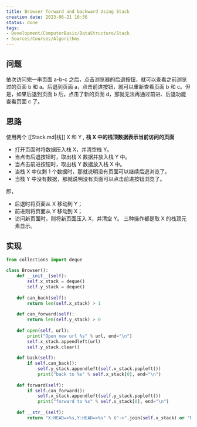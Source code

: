 ```yaml
---
title: Browser forward and backward Using Stack
creation date: 2023-06-21 16:56 
status: done
tags: 
- Development/ComputerBasic/DataStructure/Stack
- Sources/Courses/Algorithms
---
```


## 问题

依次访问完一串页面 a-b-c 之后，点击浏览器的后退按钮，就可以查看之前浏览过的页面 b 和 a。后退到页面 a，点击前进按钮，就可以重新查看页面 b 和 c。但是，如果后退到页面 b 后，点击了新的页面 d，那就无法再通过前进、后退功能查看页面 c 了。

## 思路

使用两个 [[Stack.md|栈]] X 和 Y , **栈 X 中的栈顶数据表示当前访问的页面**
- 打开页面时将数据压入栈 X，并清空栈 Y。
- 当点击后退按钮时，取出栈 X 数据并放入栈 Y 中。
- 当点击前进按钮时，取出栈 Y 数据放入栈 X 中。
- 当栈 X 中仅剩 1 个数据时，那就说明没有页面可以继续后退浏览了。
- 当栈 Y 中没有数据，那就说明没有页面可以点击前进按钮浏览了。

即，
- 后退时将页面从 X 移动到 Y；
- 前进则将页面从 Y 移动到 X；
- 访问新页面时，则将新页面压入 X，并清空 Y。
三种操作都是取 X 的栈顶元素显示。

## 实现

```python
from collections import deque

class Browser():
    def __init__(self):
        self.x_stack = deque()
        self.y_stack = deque()
    
    def can_back(self):
        return len(self.x_stack) > 1
    
    def can_forward(self):
        return len(self.y_stack) > 0
    
    def open(self, url):
        print("Open new url %s" % url, end="\n")
        self.x_stack.appendleft(url)
        self.y_stack.clear()
    
    def back(self):
        if self.can_back():
            self.y_stack.appendleft(self.x_stack.popleft())
            print("back to %s" % self.x_stack[0], end="\n")
    
    def forward(self):
        if self.can_forward():
            self.x_stack.appendleft(self.y_stack.popleft())
            print("forward to %s" % self.x_stack[0], end="\n")
    
    def __str__(self):
        return "X:HEAD=>%s,Y:HEAD=>%s" % ("->".join(self.x_stack) or "None", "->".join(self.y_stack) or "None")

```

